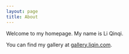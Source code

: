 ```yaml
---
layout: page
title: About
---
```


Welcome to my homepage. My name is Li Qinqi. 

You can find my gallery at [gallery.liqin.com](http://gallery.liqinqi.com).
